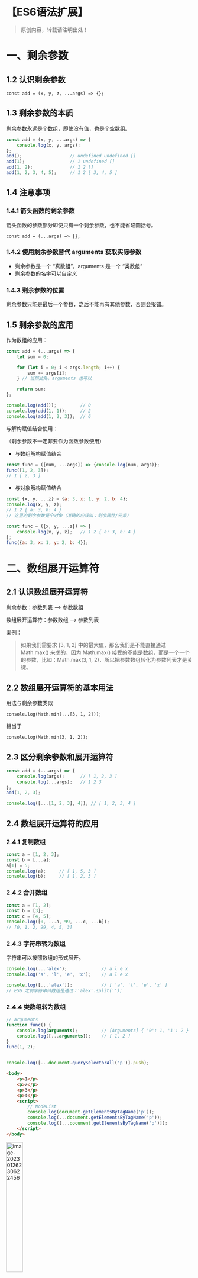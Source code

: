 # 【ES6语法扩展】

> 原创内容，转载请注明出处！

# 一、剩余参数

## 1.2 认识剩余参数

`const add = (x, y, z, ...args) => {};`

## 1.3 剩余参数的本质

剩余参数永远是个数组，即使没有值，也是个空数组。

```javascript
const add = (x, y, ...args) => {
    console.log(x, y, args);
};
add();					// undefined undefined []
add(1);					// 1 undefined []
add(1, 2);				// 1 2 []
add(1, 2, 3, 4, 5);		// 1 2 [ 3, 4, 5 ]
```

## 1.4 注意事项

### 1.4.1 箭头函数的剩余参数

箭头函数的参数部分即使只有一个剩余参数，也不能省略圆括号。

`const add = (...args) => {};`

### 1.4.2 使用剩余参数替代 arguments 获取实际参数

- 剩余参数是一个 “真数组”，arguments 是一个 “类数组”
- 剩余参数的名字可以自定义

### 1.4.3 剩余参数的位置

剩余参数只能是最后一个参数，之后不能再有其他参数，否则会报错。

## 1.5 剩余参数的应用

作为数组的应用：

```javascript
const add = (...args) => {
    let sum = 0;

    for (let i = 0; i < args.length; i++) {
        sum += args[i];
    } // 当然此处，arguments 也可以

    return sum;
};

console.log(add());			// 0
console.log(add(1, 1));		// 2
console.log(add(1, 2, 3));	// 6
```

与解构赋值结合使用：

（剩余参数不一定非要作为函数参数使用）

- 与数组解构赋值结合

```javascript
const func = ([num, ...args]) => {console.log(num, args)};
func([1, 2, 3]);
// 1 [ 2, 3 ]
```

- 与对象解构赋值结合

```javascript
const {x, y, ...z} = {a: 3, x: 1, y: 2, b: 4};
console.log(x, y, z);
// 1 2 { a: 3, b: 4 }
// 这里的剩余参数是个对象（准确的应该叫：剩余属性/元素）
```

```javascript
const func = ({x, y, ...z}) => {
    console.log(x, y, z);	// 1 2 { a: 3, b: 4 }
};
func({a: 3, x: 1, y: 2, b: 4});
```

# 二、数组展开运算符

## 2.1 认识数组展开运算符

剩余参数：参数列表 ——> 参数数组

数组展开运算符：参数数组 ——> 参数列表

案例：

> 如果我们需要求 [3, 1, 2] 中的最大值，那么我们是不能直接通过 Math.max() 来求的，因为 Math.max() 接受的不能是数组，而是一个一个的参数，比如：Math.max(3, 1, 2)，所以把参数数组转化为参数列表才是关键。

## 2.2 数组展开运算符的基本用法

用法与剩余参数类似

`console.log(Math.min(...[3, 1, 2]));`

相当于

`console.log(Math.min(3, 1, 2));`

## 2.3 区分剩余参数和展开运算符

```javascript
const add = (...args) => {
    console.log(args);		// [ 1, 2, 3 ]
    console.log(...args);	// 1 2 3
};
add(1, 2, 3);
```

```javascript
console.log([...[1, 2, 3], 4]);	// [ 1, 2, 3, 4 ]
```

## 2.4 数组展开运算符的应用

### 2.4.1 复制数组

```javascript
const a = [1, 2, 3];
const b = [...a];
a[1] = 5;
console.log(a);		// [ 1, 5, 3 ]
console.log(b);		// [ 1, 2, 3 ]
```

### 2.4.2 合并数组

```javascript
const a = [1, 2];
const b = [3];
const c = [4, 5];
console.log([0, ...a, 99, ...c, ...b]);
// [0, 1, 2, 99, 4, 5, 3]
```

### 2.4.3 字符串转为数组

字符串可以按照数组的形式展开。

```javascript
console.log(...'alex');				// a l e x
console.log('a', 'l', 'e', 'x');	// a l e x

console.log([...'alex']);			// [ 'a', 'l', 'e', 'x' ]
// ES6 之前字符串转数组是通过：'alex'.split('');
```

### 2.4.4 类数组转为数组

```javascript
// arguments
function func() {
    console.log(arguments);			// [Arguments] { '0': 1, '1': 2 }
    console.log([...arguments]);	// [ 1, 2 ]
}
func(1, 2);


console.log([...document.querySelectorAll('p')].push);
```

```html
<body>
    <p>1</p>
    <p>2</p>
    <p>3</p>
    <p>4</p>
    <script>
        // NodeList
        console.log(document.getElementsByTagName('p'));
        console.log(...document.getElementsByTagName('p'));
        console.log([...document.getElementsByTagName('p')]);
    </script>
</body>
```

<img src="mark-img/image-20230126230622456.png" alt="image-20230126230622456" style="width:30%;" />

# 三、对象展开运算符

## 3.1 展开对象

对象不能直接展开，必须在 {} 中展开。

```javascript
const apple = {
    color: '红色',
    shape: '球形',
    taste: '甜'
};
console.log({...apple});			// { color: '红色', shape: '球形', taste: '甜' }
console.log({...apple} === apple);	// false
```

## 3.2 合并对象

```javascript
const apple = {
    color: '红色',
    shape: '球形',
    taste: '甜'
};

const pen = {
    color: '黑色',
    shape: '圆柱形',
    use: '写字'
};

// 新对象拥有全部属性，相同属性，后者覆盖前者
console.log({...apple, ...pen});	// { color: '黑色', shape: '圆柱形', taste: '甜', use: '写字' }
console.log({...pen, ...apple});	// { color: '红色', shape: '球形', use: '写字', taste: '甜' }
```

## 3.3 注意事项

### 3.3.1 空对象的展开

如果展开一个空对象，则没有任何效果。

```javascript
console.log({...{}});			// {}
console.log({...{}, a: 1});		// { a: 1 }
```

### 3.3.2 非对象的展开

如果展开的不是对象，则会自动将其转为对象，再将其属性罗列出来（没有属性便为空）。

```javascript
console.log({...1});			// {}
console.log({...undefined});	// {}
console.log({...null});			// {}
console.log({...true});			// {}
```

### 3.3.3 字符串的展开

如果展开运算符后面是字符串，它会自动转成一个类似数组的对象，因此返回的不是空对象。

```javascript
// 字符串在对象中展开
console.log({...'alex'});		// { '0': 'a', '1': 'l', '2': 'e', '3': 'x' }

// 字符串在数组中展开
console.log([...'alex']);		// [ 'a', 'l', 'e', 'x' ]

// 字符串直接展开
console.log(...'alex');			// a l e x
```

### 3.3.4 数组的展开

```javascript
console.log({...[1, 2, 3]});	// { '0': 1, '1': 2, '2': 3 }
```

### 3.3.5 对象中对象属性的展开

不会展开对象中的对象属性。

```javascript
const apple = {
    feature: {
        taste: '甜'
    }
};

const pen = {
    feature: {
        color: '黑色',
        shape: '圆柱形'
    },
    use: '写字'
};

console.log({...apple});			// { feature: { taste: '甜' } }

// feature 会直接覆盖，因为 feature 不能展开
console.log({...apple, ...pen});	// { feature: { color: '黑色', shape: '圆柱形' }, use: '写字' }
```

## 3.4 对象展开运算符的应用

### 3.4.1 复制对象

```javascript
const a = {x: 1, y: 2};
const c = {...a};
console.log(c, c === a);
// { x: 1, y: 2 } false
```

### 3.4.2 用户参数和默认参数

```javascript
const logUser = userParam => {
    const defaultPeram = {
        username: 'ZhangSan',
        age: 0,
        sex: 'male'
    };

    const param = {...defaultPeram, ...userParam};
    console.log(param.username, param.age, param.sex);
};

logUser({username: 'jerry'});	// jerry 0 male
```

再优化：

```javascript
const logUser = userParam => {
    const defaultPeram = {
        username: 'ZhangSan',
        age: 0,
        sex: 'male'
    };

    const {username, age, sex} = {...defaultPeram, ...userParam};
    console.log(username, age, sex);
};

logUser({username: 'jerry'});	// jerry 0 male
```

# 四、Set 和 Map

## 4.1 什么是 Set？

Set 是一系列无序、没有重复值的数据集合。

> 数组是一系列有序（下标索引）的数据集合。

```javascript
const s = new Set();
s.add(1);
s.add(2);

// Set 中不能有重复的成员
s.add(1);
console.log(s);		// Set(2) { 1, 2 }

// Set 没有下标去标识每一个值，所以 Set 是无序的，也不能像数组那样通过下标去访问 Set 的成员。
```

## 4.2 Set 实例的方法和属性

### 4.2.1 add 方法

```javascript
const s = new Set();
s.add(0);
// 可以连写
s.add(1).add(2).add(2).add(3);
console.log(s);		// Set(4) { 0, 1, 2, 3 }
```

### 4.2.2 has 方法

```javascript
const s = new Set();
s.add(0);
s.add(1).add(2).add(2).add(3);
console.log(s.has(1));	// true
console.log(s.has(4));	// false
```

### 4.2.3 delete 方法

```javascript
const s = new Set();
s.add(0);
s.add(1).add(2).add(2).add(3);
s.delete(2);
// 使用 delete 删除不存在的成员，什么都不会发生，也不会报错
s.delete(4);
console.log(s);	// Set(3) { 0, 1, 3 }
```

### 4.2.4 clear 方法

```javascript
const s = new Set();
s.add(0);
s.add(1).add(2).add(2).add(3);
s.clear();
console.log(s);	// Set(0) {}
```

### 4.2.5 forEach 方法

作用：用于遍历 Set 的（按照成员添加进集合的顺序遍历）。

forEach 方法可以接受两个参数，第一个是：回调函数，第二个是：指定回调函数的 this 指向。

```javascript
const s = new Set();
s.add(0);
s.add(1).add(2).add(2).add(3);

s.forEach(function (value, key, set) {
    // Set 中 value = key，原因：好多数据结构都有 forEach 方法，为了方便统一，所以参数是统一的，但是参数的意义各有不同
    // set 就是 s 本身
    console.log(value, key, set === s);
    console.log(this);
});

/*
0 0 true
Window
1 1 true
Window
2 2 true
Window
3 3 true
Window 
*/
```

```javascript
const s = new Set();
s.add(0);
s.add(1).add(2).add(2).add(3);

s.forEach(function (value, key, set) {
    // Set 中 value = key，原因：好多数据结构都有 forEach 方法，为了方便统一，所以参数是统一的，但是参数的意义各有不同
    // set 就是 s 本身
    console.log(value, key, set === s);
    console.log(this);
}, document);

/*
0 0 true
#document
1 1 true
#document
2 2 true
#document
3 3 true
#document
*/
```

### 4.2.6 size 属性

```javascript
const s = new Set();
s.add(0);
s.add(1).add(2).add(2).add(3);

console.log(s.size);	// 4
```

## 4.3 Set 构造函数的参数

- 数组
- 字符串、arguments、NodeList、Set 等

【数组】

```javascript
const s = new Set([1, 2, 1]);
console.log(s);		// Set(2) { 1, 2 }
```

【字符串】

```javascript
console.log(new Set('hiii'));	// Set(2) { 'h', 'i' }
```

【arguments】

```javascript
function func() {
    console.log(new Set(arguments));
}
func(1, 2, 1);	// Set(2) { 1, 2 }
```

【NodeList】

```HTML
<!DOCTYPE html>
<html lang="en">
<head>
    <meta charset="UTF-8">
    <title>Title</title>
</head>
<body>
<p>1</p>
<p>2</p>
<p>3</p>
<script>
    console.log(new Set(document.querySelectorAll('P')));
</script>
</body>
</html>
```

【Set】

```javascript
const s = new Set([1, 2, 1]);
console.log(new Set(s));	// Set(2) { 1, 2 }
console.log(s);				// Set(2) { 1, 2 }
// 这也是复制一个 Set 的方法
```

## 4.4 Set 注意事项

【Set 如何判断重复】

- Set 对重复值的判断基本遵循严格相等（===）

- 但是对于 NaN 的判断与 === 不同，Set 中 NaN 等于 NaN

```javascript
const s = new Set();
s.add({}).add({});
console.log({} === {});	 // false
console.log(s);			 // Set(2) { {}, {} }
```

【什么时候使用 Set】

- 数组或字符串需要去重时
- 不需要通过下标访问，只需要遍历时
- 为了使用 Set 提供的方法和属性时

## 4.5 Set 的应用

【数组去重】

```javascript
const s = new Set([1, 2, 1]);
console.log(s);			// Set(2) { 1, 2 }
console.log([...s]);	// [ 1, 2 ]
```

【字符串去重】

```javascript
const s = new Set('abbacbd');
console.log(s);					// Set(4) { 'a', 'b', 'c', 'd' }
console.log([...s].join(''));	// abcd
```

【存放 DOM 元素】

```html
<!DOCTYPE html>
<html lang="en">
<head>
    <meta charset="UTF-8">
    <title>Title</title>
</head>
<body>
<p>1</p>
<p>2</p>
<p>3</p>
<script>
    // 这里使用 Set 是因为我们不需要通过下标去访问，只需直接遍历即可
    const s = new Set(document.querySelectorAll('p'));
    s.forEach(function (elem) {
        elem.style.color = 'red';
    });
</script>
</body>
</html>
```

## 4.6 什么是 Map？

Map 可以理解为：“映射”。

Map 和 对象 都是键值对的集合。

```javascript
// 键 ——> 值，key ——> value
// 对象：
const person = {
    name: 'alex',
    age: 18
};

// Map：
const m = new Map();
m.set('name', 'alex');
m.set('age', 18);
console.log(m);		// Map(2) { 'name' => 'alex', 'age' => 18 }

// Map 和 对象 的区别：
// 对象一般用字符串当作 “键”（当然在书写时字符串键的引号可以去掉）.
// Map 中的 “键” 可以是一切类型。
const m = new Map();
m.set(true, 'true');
m.set({}, 'object');
m.set(new Set([1, 2]), 'set');
m.set(undefined, 'undefined');
console.log(m);
/*
Map(4) {
  true => 'true',
  {} => 'object',
  Set(2) { 1, 2 } => 'set',
  undefined => 'undefined'
}
*/
```

## 4.7 Map 实例的方法和属性

### 4.7.1 set 方法

```javascript
const m = new Map();
m.set('age', 18).set(true, 'true').set('age', 22);
console.log(m);		// Map(2) { 'age' => 22, true => 'true' }
```

### 4.7.2 get 方法

```javascript
const m = new Map();
m.set('age', 18).set(true, 'true').set('age', 22);
console.log(m.get('age'));		// 22
console.log(m.get(true));		// true
```

### 4.7.3 has 方法

```javascript
const m = new Map();
m.set('age', 18).set(true, 'true').set('age', 22);
console.log(m.has('age'));			// true
console.log(m.has('true'));			// false
```

### 4.7.4 delete 方法

```javascript
m.delete('age');
// 使用 delete 删除不存在的成员，什么都不会发生，也不会报错
m.delete('name');
```

### 4.7.5 clear 方法

```javascript
m.clear();
```

### 4.7.6 forEach 方法

```javascript
m.forEach(function (value, key, map) {
    console.log(this);
}, document);
```

### 4.7.7 size 属性

```javascript
// 对象没有类似的属性
console.log(m.size);
```

## 4.8 Map 构造函数的参数

- 二维数组
- Set、Map 等

【二维数组】

```javascript
console.log(new Map([
    ['name', 'alex'],
    ['age', 18]
]));
// Map(2) { 'name' => 'alex', 'age' => 18 }
```

【Set、Map】

```javascript
// Set
// Set 中也必须体现出键和值
const s = new Set([
    ['name', 'alex'],
    ['age', 18]
]);
console.log(new Map(s));
console.log(s);
// Map(2) { 'name' => 'alex', 'age' => 18 }
// Set(2) { [ 'name', 'alex' ], [ 'age', 18 ] }

// Map
const m = new Map([
    ['name', 'alex'],
    ['age', 18]
]);
console.log(m);
const m2 = new Map(m);
console.log(m2, m2 === m);
// Map(2) { 'name' => 'alex', 'age' => 18 }
// Map(2) { 'name' => 'alex', 'age' => 18 } false
// Map 复制的方法
```

## 4.9 Map 注意事项

【Map 如何判断键名是否相同】

> 在 Set 中遇到重复的值直接去掉后者，而 Map 中遇到重复的键值则是后面的覆盖前面的。

- 基本遵循严格相等（===）
- Map 中 NaN 也是等于 NaN

【什么时候使用 Map】

- 如果只是需要键值对结构
- 需要字符串以外的值做键
- 对象一般用在模拟实体上

## 4.10 Map 的应用

```html
<!DOCTYPE html>
<html lang="en">
<head>
    <meta charset="UTF-8">
    <title>Title</title>
</head>
<body>
<p>1</p>
<p>2</p>
<p>3</p>
<script>
    const [p1, p2, p3] = document.querySelectorAll('p');
    const m = new Map([
        [p1, {
            color: 'red',
            backgroundColor: 'yellow',
            fontSize: '40px'
        }],
        [p2, {
            color: 'green',
            backgroundColor: 'pink',
            fontSize: '40px'
        }],
        [p3, {
            color: 'blue',
            backgroundColor: 'orange',
            fontSize: '40px'
        }]
    ]);
    m.forEach((propObj, elem) => {
        for (const p in propObj) {
            elem.style[p] = propObj[p];
        }
    });	// 由于不需要改变 this 指向，所以可以使用箭头函数
</script>
</body>
</html>
```

<img src="mark-img/image-20220327154158420.png" alt="image-20220327154158420" style="width:50%;" />

# 五、Iterator 遍历器与 for...of 循环

## 5.1 什么是 Iterator？

**（1）Iterator 的作用**

Iterator：遍历器（迭代器）

> 其实是一个底层的迭代机制，主要了解即可。

**（2）使用 Iterator**

```javascript
const it = [1, 2][Symbol.iterator](); // 数组天生就有 Symbol.iterator 方法
console.log(it.next()); // { value: 1, done: false }
console.log(it.next()); // { value: 2, done: false }
console.log(it.next()); // { value: undefined, done: true }
// it：可遍历对象（可迭代对象）
// Symbol.iterator：可遍历对象的生成方法
// value：值，done：是否遍历完成
```

**（3）什么是 Iterator？**

Symbol.iterator（可遍历对象的生成方法）——> it（可遍历对象）——> it.next() ——> it.next() ——> ... （直到 done 为 true）

## 5.2 Iterator 解惑

**（1）为什么需要 Iterator 遍历器？**

遍历数组：for 循环和 forEach 方法

遍历对象：for in 循环

Iterator 遍历器是一个统一的遍历方式！

**（2）如何更方便的使用 Iterator**

之前：Symbol.iterator ——> it ——> next()

优化：把上面的步骤进行封装（已经封装好了：for...of 循环）

## 5.3 for...of 的用法

原理：

```javascript
const arr = [1, 2, 3];
const it = arr[Symbol.iterator]();
let next = it.next();
while (!next.done) {
    ...
    next = it.next();
}
```

for...of：

```javascript
const arr = [1, 2, 3];
for (const item of arr) {
    ...
}
```

> for...of 循环只会遍历出那些 done 为 false 时，对应的 value 值。

【与 break、continue 一起使用】

```javascript
const arr = [1, 2, 3];
for (const item of arr) {
    if (item === 2) {
        // break;
    	continue;
    }
    console.log(item);
}
```

【在 for...of 中获取数组的索引】

```javascript
const arr = [1, 2, 3];
console.log(arr.keys());
for (const key of arr.keys()) {
    console.log(key);
}
// keys() 得到的是索引的可遍历对象，可以遍历出索引值
/*
Object [Array Iterator] {}
0
1
2
*/


for (const value of arr.values()) {
    console.log(value);
}
// values() 得到的是值的可遍历对象，可以遍历出值
/*
1
2
3
*/


for (const entries of arr.entries()) {
    console.log(entrie);
}
/*
[ 0, 1 ]
[ 1, 2 ]
[ 2, 3 ]
*/

// 结合解构赋值
for (const [index, value] of arr.entries()) {
    console.log(index, value);
}
/*
0 1
1 2
2 3
*/
```

## 5.4 原生可遍历与非原生可遍历

### 5.4.1 什么是可遍历

只要有 Symbol.iterator 方法，并且这个方法可以生成可遍历对象，就是可遍历的。

只要可遍历，就可以使用 for...of 循环来统一遍历。

### 5.4.2 原生可遍历的有哪些？

- 数组
- 字符串
- Set
- Map
- arguments
- NodeList

### 5.4.3 非原生可遍历的有哪些？

- 对象

（手动添加一个 Symbol.iterator 方法，或者是将数组的 Symbol.iterator 方法赋给对象）

### 5.4.4 使用了 Iterator 的其他场合

- 数组的展开运算符
- 数组的解构赋值
- Set 和 Map 的构造函数

# 六、ES6 新增方法

## 6.1 字符串新增方法

### 6.1.1 includes()

判断字符串中是否含有某些字符。

```javascript
// 基本用法
console.log('abc'.includes('a'));		// true
console.log('abc'.includes('ab'));		// true
console.log('abc'.includes('bc'));		// true
console.log('abc'.includes('ac'));		// false


// 接受第二个参数
// 表示开始搜索的位置，默认是 0
console.log('abc'.includes('a'));		// true
console.log('abc'.includes('a', 0));	// true
console.log('abc'.includes('a', 1));	// false


// 应用（改变路径）
// https://www.imooc.com/course/list
// https://www.imooc.com/course/list?c=fe&sort=pop&name=value
let url = 'https://www.imooc.com/course/list';
const addURLParam = (url, name, value) => {
    url += url.includes('?') ? '' : '?';

    url += `${name}=${value}`;

    return url;
};
url = addURLParam(url, 'c', 'fe');
console.log(url);	// https://www.imooc.com/course/list?c=fe
url = addURLParam(url, 'sort', 'pop');
console.log(url);	// https://www.imooc.com/course/list?c=fesort=pop
```

### 6.1.2 padStart() 和 padEnd()

根据所需长度补全字符串。

```javascript
// 基本用法
console.log('x'.padStart(5, 'ab'));		// ababx
console.log('x'.padEnd(5, 'ab'));		// xabab
console.log('x'.padEnd(4, 'ab'));		// xaba

// 注意事项
// 原字符串的长度，等于或大于最大长度，不会消减原字符串，字符串补全不生效，返回原字符串
console.log('xxx'.padStart(2, 'ab'));	// xxx
console.log('xxx'.padEnd(2, 'ab'));		// xxx

// 如果省略第二个参数，默认使用空格补全长度
console.log('x'.padStart(4));			//    x
console.log('x'.padEnd(4));				// x

// 应用（显示日期格式）
// 2020-10-10
// 2020-01-01
console.log('10'.padStart(2, 0));		// 10
console.log('1'.padStart(2, 0));		// 01
```

### 6.1.3 trimStart() 和 trimEnd()

清除字符串的首或尾空格，中间的空格不会清除。

```javascript
// 基本用法
const s = '  a b c  ';
console.log(s);						//   a b c
console.log(s.trimStart());			// a b c  
console.log(s.trimLeft());			// a b c 
console.log(s.trimEnd());			//   a b c
console.log(s.trimRight());			//   a b c
// 两头同时去除空格
console.log(s.trim());				// a b c

// 应用（表单提交检查首尾是否有空格）
const usernameInput = document.getElementById('username');
const btn = document.getElementById('btn');

btn.addEventListener(
    'click',
    () => {
        console.log(usernameInput.value);

        // 验证首尾是否有空格
        console.log(usernameInput.value.trim());
        if (usernameInput.value.trim() !== '') {
            // 可以提交
            console.log('可以提交');
        } else {
            // 不能提交
            console.log('不能提交');
        }
    },
    false
);
```

## 6.2 数组新增方法

### 6.2.1 includes()

```javascript
// 基本用法
// 判断数组中是否含有某个成员
console.log([1, 2, 3].includes('2'));	 // false
console.log([1, 2, 3].includes(2));		 // true

// 第二个参数表示搜索的起始位置，默认值是 0
console.log([1, 2, 3].includes(2, 2));	 // false

// 基本遵循严格相等（===），但是对于 NaN 的判断与 === 不同，includes 认为 NaN === NaN
console.log(NaN === NaN);					// false
console.log([1, 2, NaN].includes(NaN));		// true

// 应用
// 去重
// [1, 2, 1];
const arr = [];
for (const item of [1, 2, 1]) {
    if (!arr.includes(item)) {
        arr.push(item);
    }
}
console.log(arr);	// [ 1, 2 ]
```

### 6.2.2 Array.from()

将其他数据类型转换成数组。

```javascript
// 基本用法
console.log(Array.from('str'));		// [ 's', 't', 'r' ]

// 哪些可以通过 Array.from() 转换成数组？
// 1、所有可遍历的：数组、字符串、Set、Map、NodeList、arguments
console.log(Array.from(new Set([1, 2, 1])));	// [ 1, 2 ]
console.log([...new Set([1, 2, 1])]);			// [ 1, 2 ]
// 2、拥有 length 属性的任意对象
const obj = {
    '0': 'a',
    '1': 'b',
    name: 'Alex',
    length: 3
};
// 只会把数字键的转为数组元素
console.log(Array.from(obj));	// [ 'a', 'b', undefined ]
console.log([...obj]);			// 报错！

// 第二个参数
// 作用类似于数组的 map 方法，用来对每个元素进行处理，将处理后的值放入返回的数组
console.log(
    [1, 2].map(value => {
    	return value * 2;
    })
);	// [ 2, 4 ]

console.log(Array.from('12', value => value * 2));			// [ 2, 4 ]
console.log(Array.from('12').map(value => value * 2));		// [ 2, 4 ]

// 第三个参数（修改 this 指向）
Array.from(
    '12',
    function () {
        console.log(this);
    },
    document
);
```

### 6.2.3 find() 和 findIndex()

find()：找到满足条件的一个立即返回
findIndex()：找到满足条件的一个，立即返回其索引

```javascript
// 基本用法
console.log([1, 5, 10, 15].find((value, index, arr) => {
        return value > 9;
    })
);
// 10
console.log([1, 5, 10, 15].findIndex((value, index, arr) => {
        return value > 9;
    })
);
// 2

// 第二个参数指定 this
[1, 5, 10, 15].find(function (value, index, arr) {
    console.log(this);
    return value > 9;
}, document);

// 应用
const students = [
    {
        name: '张三',
        sex: '男',
        age: 16
    },
    {
        name: '李四',
        sex: '女',
        age: 22
    },
    {
        name: '王二麻子',
        sex: '男',
        age: 32
    }
];
console.log(students.find(value => value.sex === '女'));
// { name: '李四', sex: '女', age: 22 }
console.log(students.findIndex(value => value.sex === '女'));
// 1
```


## 6.3 对象新增方法

### 6.3.1 Object.assign()

用来合并对象。

```javascript
// 基本用法
// Object.assign(目标对象, 源对象1, 源对象2, ...);
const apple = {
    color: '红色',
    shape: '圆形',
    taste: '甜'
};
const pen = {
    color: '黑色',
    shape: '圆柱形',
    use: '写字'
};
console.log(Object.assign(apple, pen));	
// 后面的覆盖前面的（最终返回的不是新的，而是修改了前面的）
// { color: '黑色', shape: '圆柱形', taste: '甜', use: '写字' }
// Object.assign 直接合并到了第一个参数中，返回的就是合并后的对象
console.log(apple);	// { color: '黑色', shape: '圆柱形', taste: '甜', use: '写字' }
console.log(Object.assign(apple, pen) === apple);	// true


// 可以合并多个对象
// 第一个参数使用一个空对象来实现合并返回一个新对象的目的
console.log(Object.assign({}, apple, pen));	// { color: '黑色', shape: '圆柱形', taste: '甜', use: '写字' }
console.log(apple);	// { color: '红色', shape: '圆形', taste: '甜' }
console.log({...apple, ...pen}); // { color: '黑色', shape: '圆柱形', taste: '甜', use: '写字' }


// 注意事项
// (1) 基本数据类型作为源对象
// 与对象的展开类似，先转换成对象，再合并
console.log(Object.assign({}, undefined));	// {}
console.log(Object.assign({}, null));		// {}
console.log(Object.assign({}, 1));			// {}
console.log(Object.assign({}, true));		// {}
console.log(Object.assign({}, 'str'));		// { '0': 's', '1': 't', '2': 'r' }
// (2) 同名属性的替换
// 后面的直接覆盖前面的
const apple = {
    color: ['红色', '黄色'],
    shape: '圆形',
    taste: '甜'
};
const pen = {
    color: ['黑色', '银色'],
    shape: '圆柱形',
    use: '写字'
};
console.log(Object.assign({}, apple, pen));	// { color: [ '黑色', '银色' ], shape: '圆柱形', taste: '甜', use: '写字' }


// 应用
// 合并默认参数和用户参数
const logUser = userOptions => {
    const DEFAULTS = {
        username: 'ZhangSan',
        age: 0,
        sex: 'male'
    };

    const options = Object.assign({}, DEFAULTS, userOptions);
    console.log(options);
};
logUser();						// { username: 'ZhangSan', age: 0, sex: 'male' }
logUser({});					// { username: 'ZhangSan', age: 0, sex: 'male' }
logUser({username: 'Alex'});	// { username: 'Alex', age: 0, sex: 'male' }
```

### 6.3.2 Object.keys()、Object.values() 和 Object.entries()

```javascript
// 基本用法
const person = {
    name: 'Alex',
    age: 18
};
// 返回键数组
console.log(Object.keys(person));		// [ 'name', 'age' ]
// 返回值数组
console.log(Object.values(person));		// [ 'Alex', 18 ]
// 返回键值二维数组
console.log(Object.entries(person));	// [ [ 'name', 'Alex' ], [ 'age', 18 ] ]


// 与数组类似方法的区别
console.log([1, 2].keys());			// Object [Array Iterator] {}
console.log([1, 2].values());		// Object [Array Iterator] {}
console.log([1, 2].entries());		// Object [Array Iterator] {}
// 数组的 keys()、values()、entries() 等方法是实例方法，返回的都是 Iterator
// 对象的 Object.keys()、Object.values()、Object.entries() 等方法是构造函数方法，返回的是数组


// 应用（使用 for...of 循环遍历对象）
const person = {
    name: 'Alex',
    age: 18
};
for (const key of Object.keys(person)) {
    console.log(key);		
}
// name
// age
for (const value of Object.values(person)) {
    console.log(value);		
}
// Alex
// 18
for (const entries of Object.entries(person)) {
    console.log(entries);	
}
// [ 'name', 'Alex' ]
// [ 'age', 18 ]
for (const [key, value] of Object.entries(person)) {
    console.log(key, value);
}
// name Alex
// age 18

// Object.keys()/values()/entires() 并不能保证顺序一定是你看到的样子，这一点和 for in 是一样的
// 如果对遍历顺序有要求那么不能用 for in 以及这种方法，而要用其他方法
```


